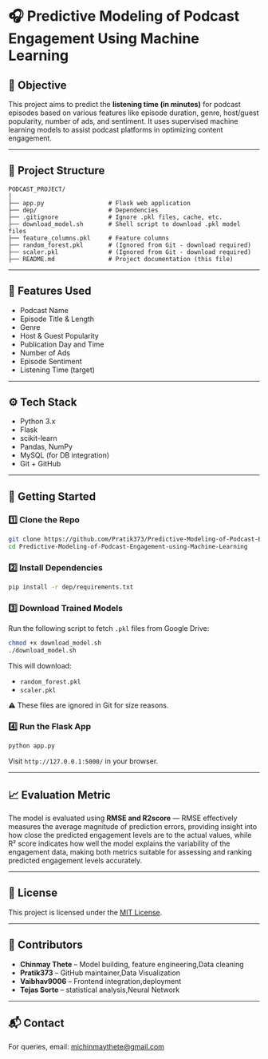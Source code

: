 # 🎧 Predictive Modeling of Podcast Engagement Using Machine Learning

## 📌 Objective
This project aims to predict the **listening time (in minutes)** for podcast episodes based on various features like episode duration, genre, host/guest popularity, number of ads, and sentiment. It uses supervised machine learning models to assist podcast platforms in optimizing content engagement.

---

## 📁 Project Structure

```
PODCAST_PROJECT/
│
├── app.py                  # Flask web application
├── dep/                    # Dependencies
├── .gitignore              # Ignore .pkl files, cache, etc.
├── download_model.sh       # Shell script to download .pkl model files
├── feature_columns.pkl     # Feature columns
├── random_forest.pkl       # (Ignored from Git - download required)
├── scaler.pkl              # (Ignored from Git - download required)
├── README.md               # Project documentation (this file)
```

---

## 🧠 Features Used
- Podcast Name
- Episode Title & Length
- Genre
- Host & Guest Popularity
- Publication Day and Time
- Number of Ads
- Episode Sentiment
- Listening Time (target)

---

## ⚙️ Tech Stack
- Python 3.x
- Flask
- scikit-learn
- Pandas, NumPy
- MySQL (for DB integration)
- Git + GitHub

---

## 🚀 Getting Started

### 1️⃣ Clone the Repo
```bash
git clone https://github.com/Pratik373/Predictive-Modeling-of-Podcast-Engagement-using-Machine-Learning.git
cd Predictive-Modeling-of-Podcast-Engagement-using-Machine-Learning
```

### 2️⃣ Install Dependencies
```bash
pip install -r dep/requirements.txt
```

### 3️⃣ Download Trained Models
Run the following script to fetch `.pkl` files from Google Drive:
```bash
chmod +x download_model.sh
./download_model.sh
```

This will download:
- `random_forest.pkl`
- `scaler.pkl`

⚠️ These files are ignored in Git for size reasons.

### 4️⃣ Run the Flask App
```bash
python app.py
```

Visit `http://127.0.0.1:5000/` in your browser.

---

## 📈 Evaluation Metric

The model is evaluated using **RMSE and R2score** — RMSE effectively measures the average magnitude of prediction errors, providing insight into how close the predicted engagement levels are to the actual values, while R² score indicates how well the model explains the variability of the engagement data, making both metrics suitable for assessing and ranking predicted engagement levels accurately.

---

## 📄 License

This project is licensed under the [MIT License](LICENSE).

---

## 👥 Contributors

- **Chinmay Thete** – Model building, feature engineering,Data cleaning
- **Pratik373** – GitHub maintainer,Data Visualization
- **Vaibhav9006** – Frontend integration,deployment
- **Tejas Sorte** – statistical analysis,Neural Network

---

## 📬 Contact

For queries, email: [michinmaythete@gmail.com](mailto:michinmaythete@gmail.com)
